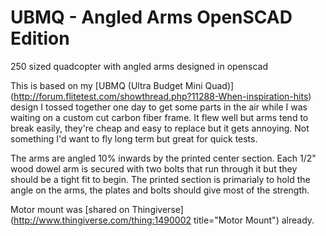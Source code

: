# UBMQ - Angled Arms OpenSCAD Edition
250 sized quadcopter with angled arms designed in openscad 

This is based on my [UBMQ (Ultra Budget Mini Quad)] (http://forum.flitetest.com/showthread.php?11288-When-inspiration-hits) design I tossed together one day to get some parts in the air while I was waiting on a custom cut carbon fiber frame.  It flew well but arms tend to break easily, they're cheap and easy to replace but it gets annoying. Not something I'd want to fly long term but great for quick tests.

The arms are angled 10% inwards by the printed center section.  Each 1/2" wood dowel arm is secured with two bolts that run through it but they should be a tight fit to begin.  The printed section is primarialy to hold the angle on the arms, the plates and bolts should give most of the strength. 

Motor mount was [shared on Thingiverse](http://www.thingiverse.com/thing:1490002 title="Motor Mount") already.  